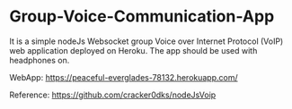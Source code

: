 # Group-Voice-Communication-App
It is a simple nodeJs Websocket group Voice over Internet Protocol (VoIP) web application deployed on Heroku. The app should be used with headphones on.

WebApp: https://peaceful-everglades-78132.herokuapp.com/

Reference: https://github.com/cracker0dks/nodeJsVoip
